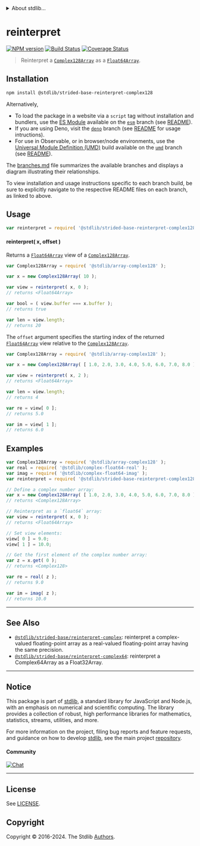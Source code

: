 <!--

@license Apache-2.0

Copyright (c) 2021 The Stdlib Authors.

Licensed under the Apache License, Version 2.0 (the "License");
you may not use this file except in compliance with the License.
You may obtain a copy of the License at

   http://www.apache.org/licenses/LICENSE-2.0

Unless required by applicable law or agreed to in writing, software
distributed under the License is distributed on an "AS IS" BASIS,
WITHOUT WARRANTIES OR CONDITIONS OF ANY KIND, either express or implied.
See the License for the specific language governing permissions and
limitations under the License.

-->


<details>
  <summary>
    About stdlib...
  </summary>
  <p>We believe in a future in which the web is a preferred environment for numerical computation. To help realize this future, we've built stdlib. stdlib is a standard library, with an emphasis on numerical and scientific computation, written in JavaScript (and C) for execution in browsers and in Node.js.</p>
  <p>The library is fully decomposable, being architected in such a way that you can swap out and mix and match APIs and functionality to cater to your exact preferences and use cases.</p>
  <p>When you use stdlib, you can be absolutely certain that you are using the most thorough, rigorous, well-written, studied, documented, tested, measured, and high-quality code out there.</p>
  <p>To join us in bringing numerical computing to the web, get started by checking us out on <a href="https://github.com/stdlib-js/stdlib">GitHub</a>, and please consider <a href="https://opencollective.com/stdlib">financially supporting stdlib</a>. We greatly appreciate your continued support!</p>
</details>

# reinterpret

[![NPM version][npm-image]][npm-url] [![Build Status][test-image]][test-url] [![Coverage Status][coverage-image]][coverage-url] <!-- [![dependencies][dependencies-image]][dependencies-url] -->

> Reinterpret a [`Complex128Array`][@stdlib/array/complex128] as a [`Float64Array`][@stdlib/array/float64].

<!-- Section to include introductory text. Make sure to keep an empty line after the intro `section` element and another before the `/section` close. -->

<section class="intro">

</section>

<!-- /.intro -->

<!-- Package usage documentation. -->

<section class="installation">

## Installation

```bash
npm install @stdlib/strided-base-reinterpret-complex128
```

Alternatively,

-   To load the package in a website via a `script` tag without installation and bundlers, use the [ES Module][es-module] available on the [`esm`][esm-url] branch (see [README][esm-readme]).
-   If you are using Deno, visit the [`deno`][deno-url] branch (see [README][deno-readme] for usage intructions).
-   For use in Observable, or in browser/node environments, use the [Universal Module Definition (UMD)][umd] build available on the [`umd`][umd-url] branch (see [README][umd-readme]).

The [branches.md][branches-url] file summarizes the available branches and displays a diagram illustrating their relationships.

To view installation and usage instructions specific to each branch build, be sure to explicitly navigate to the respective README files on each branch, as linked to above.

</section>

<section class="usage">

## Usage

```javascript
var reinterpret = require( '@stdlib/strided-base-reinterpret-complex128' );
```

#### reinterpret( x, offset )

Returns a [`Float64Array`][@stdlib/array/float64] view of a [`Complex128Array`][@stdlib/array/complex128].

```javascript
var Complex128Array = require( '@stdlib/array-complex128' );

var x = new Complex128Array( 10 );

var view = reinterpret( x, 0 );
// returns <Float64Array>

var bool = ( view.buffer === x.buffer );
// returns true

var len = view.length;
// returns 20
```

The `offset` argument specifies the starting index of the returned [`Float64Array`][@stdlib/array/float64] view relative to the [`Complex128Array`][@stdlib/array/complex128].

```javascript
var Complex128Array = require( '@stdlib/array-complex128' );

var x = new Complex128Array( [ 1.0, 2.0, 3.0, 4.0, 5.0, 6.0, 7.0, 8.0 ] );

var view = reinterpret( x, 2 );
// returns <Float64Array>

var len = view.length;
// returns 4

var re = view[ 0 ];
// returns 5.0

var im = view[ 1 ];
// returns 6.0
```

</section>

<!-- /.usage -->

<!-- Package usage notes. Make sure to keep an empty line after the `section` element and another before the `/section` close. -->

<section class="notes">

</section>

<!-- /.notes -->

<!-- Package usage examples. -->

<section class="examples">

## Examples

<!-- eslint no-undef: "error" -->

```javascript
var Complex128Array = require( '@stdlib/array-complex128' );
var real = require( '@stdlib/complex-float64-real' );
var imag = require( '@stdlib/complex-float64-imag' );
var reinterpret = require( '@stdlib/strided-base-reinterpret-complex128' );

// Define a complex number array:
var x = new Complex128Array( [ 1.0, 2.0, 3.0, 4.0, 5.0, 6.0, 7.0, 8.0 ] );
// returns <Complex128Array>

// Reinterpret as a `float64` array:
var view = reinterpret( x, 0 );
// returns <Float64Array>

// Set view elements:
view[ 0 ] = 9.0;
view[ 1 ] = 10.0;

// Get the first element of the complex number array:
var z = x.get( 0 );
// returns <Complex128>

var re = real( z );
// returns 9.0

var im = imag( z );
// returns 10.0
```

</section>

<!-- /.examples -->

<!-- Section to include cited references. If references are included, add a horizontal rule *before* the section. Make sure to keep an empty line after the `section` element and another before the `/section` close. -->

<section class="references">

</section>

<!-- /.references -->

<!-- Section for related `stdlib` packages. Do not manually edit this section, as it is automatically populated. -->

<section class="related">

* * *

## See Also

-   <span class="package-name">[`@stdlib/strided-base/reinterpret-complex`][@stdlib/strided/base/reinterpret-complex]</span><span class="delimiter">: </span><span class="description">reinterpret a complex-valued floating-point array as a real-valued floating-point array having the same precision.</span>
-   <span class="package-name">[`@stdlib/strided-base/reinterpret-complex64`][@stdlib/strided/base/reinterpret-complex64]</span><span class="delimiter">: </span><span class="description">reinterpret a Complex64Array as a Float32Array.</span>

</section>

<!-- /.related -->

<!-- Section for all links. Make sure to keep an empty line after the `section` element and another before the `/section` close. -->


<section class="main-repo" >

* * *

## Notice

This package is part of [stdlib][stdlib], a standard library for JavaScript and Node.js, with an emphasis on numerical and scientific computing. The library provides a collection of robust, high performance libraries for mathematics, statistics, streams, utilities, and more.

For more information on the project, filing bug reports and feature requests, and guidance on how to develop [stdlib][stdlib], see the main project [repository][stdlib].

#### Community

[![Chat][chat-image]][chat-url]

---

## License

See [LICENSE][stdlib-license].


## Copyright

Copyright &copy; 2016-2024. The Stdlib [Authors][stdlib-authors].

</section>

<!-- /.stdlib -->

<!-- Section for all links. Make sure to keep an empty line after the `section` element and another before the `/section` close. -->

<section class="links">

[npm-image]: http://img.shields.io/npm/v/@stdlib/strided-base-reinterpret-complex128.svg
[npm-url]: https://npmjs.org/package/@stdlib/strided-base-reinterpret-complex128

[test-image]: https://github.com/stdlib-js/strided-base-reinterpret-complex128/actions/workflows/test.yml/badge.svg?branch=v0.2.2
[test-url]: https://github.com/stdlib-js/strided-base-reinterpret-complex128/actions/workflows/test.yml?query=branch:v0.2.2

[coverage-image]: https://img.shields.io/codecov/c/github/stdlib-js/strided-base-reinterpret-complex128/main.svg
[coverage-url]: https://codecov.io/github/stdlib-js/strided-base-reinterpret-complex128?branch=main

<!--

[dependencies-image]: https://img.shields.io/david/stdlib-js/strided-base-reinterpret-complex128.svg
[dependencies-url]: https://david-dm.org/stdlib-js/strided-base-reinterpret-complex128/main

-->

[chat-image]: https://img.shields.io/gitter/room/stdlib-js/stdlib.svg
[chat-url]: https://app.gitter.im/#/room/#stdlib-js_stdlib:gitter.im

[stdlib]: https://github.com/stdlib-js/stdlib

[stdlib-authors]: https://github.com/stdlib-js/stdlib/graphs/contributors

[umd]: https://github.com/umdjs/umd
[es-module]: https://developer.mozilla.org/en-US/docs/Web/JavaScript/Guide/Modules

[deno-url]: https://github.com/stdlib-js/strided-base-reinterpret-complex128/tree/deno
[deno-readme]: https://github.com/stdlib-js/strided-base-reinterpret-complex128/blob/deno/README.md
[umd-url]: https://github.com/stdlib-js/strided-base-reinterpret-complex128/tree/umd
[umd-readme]: https://github.com/stdlib-js/strided-base-reinterpret-complex128/blob/umd/README.md
[esm-url]: https://github.com/stdlib-js/strided-base-reinterpret-complex128/tree/esm
[esm-readme]: https://github.com/stdlib-js/strided-base-reinterpret-complex128/blob/esm/README.md
[branches-url]: https://github.com/stdlib-js/strided-base-reinterpret-complex128/blob/main/branches.md

[stdlib-license]: https://raw.githubusercontent.com/stdlib-js/strided-base-reinterpret-complex128/main/LICENSE

[@stdlib/array/complex128]: https://github.com/stdlib-js/array-complex128

[@stdlib/array/float64]: https://github.com/stdlib-js/array-float64

<!-- <related-links> -->

[@stdlib/strided/base/reinterpret-complex]: https://github.com/stdlib-js/strided-base-reinterpret-complex

[@stdlib/strided/base/reinterpret-complex64]: https://github.com/stdlib-js/strided-base-reinterpret-complex64

<!-- </related-links> -->

</section>

<!-- /.links -->
